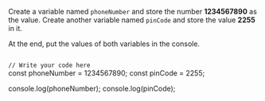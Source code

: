 Create a variable named `phoneNumber` 
and 
store the number **1234567890** as 
the value. Create another variable 
named `pinCode` 
and 
store the value **2255** in it.

At the end, put the values of 
both variables in the console.

<codeblock language="javascript" type="exercise" testMode="fixedInput">
<code>
// Write your code here
</code>
<solution>
const phoneNumber = 1234567890;
const pinCode = 2255;

console.log(phoneNumber);
console.log(pinCode);
</solution>
</codeblock>
